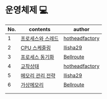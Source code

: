 # 운영체제 💻

| No.  | contents                                                     | author                                              |
| ---- | ------------------------------------------------------------ | --------------------------------------------------- |
| 1    | [프로세스와 스레드]()                                        | [hotheadfactory](https://github.com/hotheadfactory) |
| 2    | [CPU 스케줄링](https://github.com/sproutt/cs-world/blob/main/OS_%EC%9A%B4%EC%98%81%EC%B2%B4%EC%A0%9C/02_CPU_%EC%8A%A4%EC%BC%80%EC%A4%84%EB%A7%81.md) | [Ilisha29](https://www.notion.so/CS-9bc6faf434904ec2b870c84f8c06280a)             |
| 3    | [프로세스 동기화](https://github.com/sproutt/cs-world/blob/main/OS_%EC%9A%B4%EC%98%81%EC%B2%B4%EC%A0%9C/03_%ED%94%84%EB%A1%9C%EC%84%B8%EC%8A%A4_%EB%8F%99%EA%B8%B0%ED%99%94.md) | [Bellroute](https://github.com/Bellroute)           |
| 4    | [교착상태]()                                                 | [hotheadfactory](https://github.com/hotheadfactory) |
| 5    | [메모리 관리 전략](https://github.com/sproutt/cs-world/blob/main/OS_%EC%9A%B4%EC%98%81%EC%B2%B4%EC%A0%9C/05_%EB%A9%94%EB%AA%A8%EB%A6%AC_%EA%B4%80%EB%A6%AC_%EC%A0%84%EB%9E%B5.md)                                         | [Ilisha29](https://www.notion.so/CS-9bc6faf434904ec2b870c84f8c06280a)             |
| 6    | [가상메모리]()                                               | [Bellroute](https://github.com/Bellroute)           |
|      |                                                              |                                                     |
|      |                                                              |                                                     |

